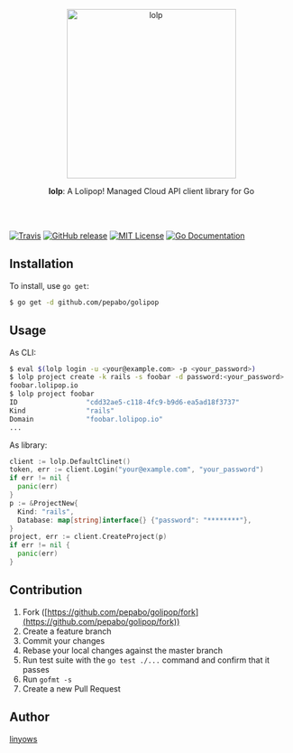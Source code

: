 <p align="center"><img src="https://raw.githubusercontent.com/pepabo/lolp.rb/images/lolipop-logo-by-gmo-pepabo.png" width="300" alt="lolp" /></p><p align="center"><strong>lolp</strong>: A Lolipop! Managed Cloud API client library for Go</p> <br /> <br />

[![Travis](https://img.shields.io/travis/pepabo/golipop.svg?style=flat-square)][travis]
[![GitHub release](http://img.shields.io/github/release/pepabo/golipop.svg?style=flat-square)][release]
[![MIT License](http://img.shields.io/badge/license-MIT-blue.svg?style=flat-square)][license]
[![Go Documentation](http://img.shields.io/badge/go-documentation-blue.svg?style=flat-square)][godocs]

[travis]: https://travis-ci.org/pepabo/golipop
[release]: https://github.com/pepabo/golipop/releases
[license]: https://github.com/pepabo/golipop/blob/master/LICENSE
[godocs]: http://godoc.org/github.com/pepabo/golipop

Installation
------------

To install, use `go get`:

```sh
$ go get -d github.com/pepabo/golipop
```

Usage
-----

As CLI:

```sh
$ eval $(lolp login -u <your@example.com> -p <your_password>)
$ lolp project create -k rails -s foobar -d password:<your_password>
foobar.lolipop.io
$ lolp project foobar
ID                 "cdd32ae5-c118-4fc9-b9d6-ea5ad18f3737"
Kind               "rails"
Domain             "foobar.lolipop.io"
...
```

As library:

```go
client := lolp.DefaultClinet()
token, err := client.Login("your@example.com", "your_password")
if err != nil {
  panic(err)
}
p := &ProjectNew{
  Kind: "rails",
  Database: map[string]interface{} {"password": "********"},
}
project, err := client.CreateProject(p)
if err != nil {
  panic(err)
}
```

Contribution
------------

1. Fork ([https://github.com/pepabo/golipop/fork](https://github.com/pepabo/golipop/fork))
1. Create a feature branch
1. Commit your changes
1. Rebase your local changes against the master branch
1. Run test suite with the `go test ./...` command and confirm that it passes
1. Run `gofmt -s`
1. Create a new Pull Request

Author
------

[linyows](https://github.com/linyows)
